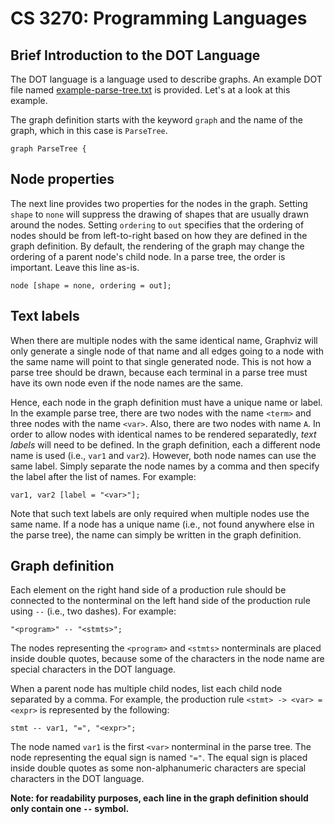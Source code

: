 # CS 3270: Programming Languages
## Brief Introduction to the DOT Language

The DOT language is a language used to describe graphs. An example DOT file named [example-parse-tree.txt](example-parse-tree.txt) is provided. Let's at a look at this example.

The graph definition starts with the keyword `graph` and the name of the graph, which in this case is `ParseTree`.

```text
graph ParseTree {
```

## Node properties

The next line provides two properties for the nodes in the graph. Setting `shape` to `none` will suppress the drawing of shapes that are usually drawn around the nodes. Setting `ordering` to `out` specifies that the ordering of nodes should be from left-to-right based on how they are defined in the graph definition. By default, the rendering of the graph may change the ordering of a parent node's child node. In a parse tree, the order is important. Leave this line as-is.

```text
node [shape = none, ordering = out];
```

## Text labels

When there are multiple nodes with the same identical name, Graphviz will only generate a single node of that name and all edges going to a node with the same name will point to that single generated node. This is not how a parse tree should be drawn, because each terminal in a parse tree must have its own node even if the node names are the same.

Hence, each node in the graph definition must have a unique name or label. In the example parse tree, there are two nodes with the name `<term>` and three nodes with the name `<var>`. Also, there are two nodes with name `A`. In order to allow nodes with identical names to be rendered separatedly, *text labels* will need to be defined. In the graph definition, each a different node name is used (i.e., `var1` and `var2`). However, both node names can use the same label. Simply separate the node names by a comma and then specify the label after the list of names. For example:

```text
var1, var2 [label = "<var>"];
```

Note that such text labels are only required when multiple nodes use the same name. If a node has a unique name (i.e., not found anywhere else in the parse tree), the name can simply be written in the graph definition.

## Graph definition

Each element on the right hand side of a production rule should be connected to the nonterminal on the left hand side of the production rule using `--` (i.e., two dashes). For example:

```text
"<program>" -- "<stmts>";
```

The nodes representing the `<program>` and `<stmts>` nonterminals are placed inside double quotes, because some of the characters in the node name are special characters in the DOT language.

When a parent node has multiple child nodes, list each child node separated by a comma. For example, the production rule `<stmt> -> <var> = <expr>` is represented by the following:

```text
stmt -- var1, "=", "<expr>";
```

The node named `var1` is the first `<var>` nonterminal in the parse tree. The node representing the equal sign is named `"="`. The equal sign is placed inside double quotes as some non-alphanumeric characters are special characters in the DOT language.

**Note: for readability purposes, each line in the graph definition should only contain one `--` symbol.**